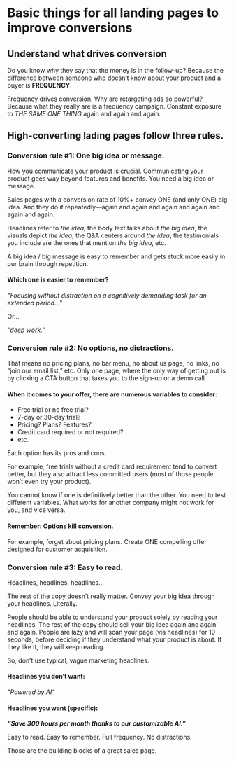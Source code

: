 # Basic things for all landing pages to improve conversions

## Understand what drives conversion

Do you know why they say that the money is in the follow-up? Because the difference between someone who doesn’t know about your product and a buyer is **FREQUENCY**.

Frequency drives conversion. Why are retargeting ads so powerful? Because what they really are is a frequency campaign. Constant exposure to *THE SAME ONE THING* again and again and again.


## High-converting lading pages follow three rules.

### Conversion rule #1: One big idea or message.

How you communicate your product is crucial. Communicating your product goes way beyond features and benefits. You need a big idea or message.

Sales pages with a conversion rate of 10%+ convey ONE (and only ONE) big idea. And they do it repeatedly—again and again and again and again and again and again.

Headlines refer to *the idea*, the body text talks about *the big idea*, the visuals depict *the idea*, the Q&A centers around *the idea*, the testimonials you include are the ones that mention *the big idea*, etc.

A big idea / big message is easy to remember and gets stuck more easily in our brain through repetition.

#### Which one is easier to remember?

*"Focusing without distraction on a cognitively demanding task for an extended period…"*

Or...

*"deep work.”*

### Conversion rule #2: No options, no distractions.

That means no pricing plans, no bar menu, no about us page, no links, no “join our email list,” etc. Only one page, where the only way of getting out is by clicking a CTA button that takes you to the sign-up or a demo call.

#### When it comes to your offer, there are numerous variables to consider:
- Free trial or no free trial?
- 7-day or 30-day trial?
- Pricing? Plans? Features?
- Credit card required or not required?
- etc.

Each option has its pros and cons.

For example, free trials without a credit card requirement tend to convert better, but they also attract less committed users (most of those people won’t even try your product).

You cannot know if one is definitively better than the other. You need to test different variables. What works for another company might not work for you, and vice versa.

#### Remember: Options kill conversion.

For example, forget about pricing plans. Create ONE compelling offer designed for customer acquisition.

### Conversion rule #3: Easy to read.

Headlines, headlines, headlines...

The rest of the copy doesn’t really matter. Convey your big idea through your headlines. Literally.

People should be able to understand your product solely by reading your headlines. The rest of the copy should sell your big idea again and again and again. People are lazy and will scan your page (via headlines) for 10 seconds, before deciding if they understand what your product is about. If they like it, they will keep reading.

So, don’t use typical, vague marketing headlines.

#### Headlines you don’t want:

*"Powered by AI"*

#### Headlines you want (specific):

***“Save 300 hours per month thanks to our customizable AI.”***

Easy to read. Easy to remember. Full frequency. No distractions.

Those are the building blocks of a great sales page. 